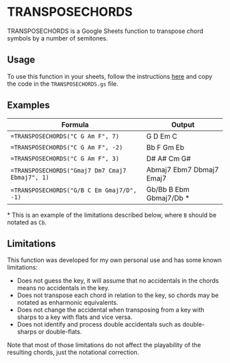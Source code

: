 # TRANSPOSECHORDS

TRANSPOSECHORDS is a Google Sheets function to transpose chord symbols by a number of semitones.

## Usage

To use this function in your sheets, follow the instructions [here](https://developers.google.com/apps-script/guides/sheets/functions#creating_a_custom_function) and copy the code in the `TRANSPOSECHORDS.gs` file.

## Examples

Formula | Output
--- | ---
`=TRANSPOSECHORDS("C G Am F", 7)` | G D Em C
`=TRANSPOSECHORDS("C G Am F", -2)` | Bb F Gm Eb
`=TRANSPOSECHORDS("C G Am F", 3)` | D# A# Cm G#
`=TRANSPOSECHORDS("Gmaj7 Dm7 Cmaj7 Ebmaj7", 1)` | Abmaj7 Ebm7 Dbmaj7 Emaj7
`=TRANSPOSECHORDS("G/B C Em Gmaj7/D", -1)` | Gb/Bb B Ebm Gbmaj7/Db *

\* This is an example of the limitations described below, where `B` should be notated as `Cb`.

## Limitations

This function was developed for my own personal use and has some known limitations:

- Does not guess the key, it will assume that no accidentals in the chords means no accidentals in the key.
- Does not transpose each chord in relation to the key, so chords may be notated as enharmonic equivalents.
- Does not change the accidental when transposing from a key with sharps to a key with flats and vice versa.
- Does not identify and process double accidentals such as double-sharps or double-flats.

Note that most of those limitations do not affect the playability of the resulting chords, just the notational correction.
